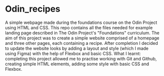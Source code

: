 # Odin_recipes
A simple webpage made during the foundations course on the Odin Project using HTML and CSS. This repo contains all the files needed for example landing page described in The Odin Project's "Foundations" curriculum.
The aim of this project was to create a simple website comprised of a homepage and three other pages, each containing a recipe. After completion I decided to update the website looks by adding  a layout and style (which I made using Figma) with the help of Flexbox and basic CSS.
What I learnt: completing this project allowed me to practise working with Git and Github, creating simple HTML elements, adding some style with basic CSS and Flexbox.

